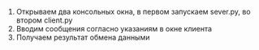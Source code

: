 1. Открываем два консольных окна, в первом запускаем sever.py, во втором client.py
2. Вводим сообщения согласно указаниям в окне клиента
3. Получаем результат обмена данными